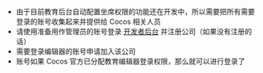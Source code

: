 - 由于目前教育后台自动配置坐席权限的功能还在开发中，所以需要把所有需要登录的账号收集起来并提供给 Cocos 相关人员
- 请使用准备用作管理员的账号登录 [开发者后台](https://account.cocos.com/#/) 并注册公司（如果没有注册的话）
- 需要登录编辑器的账号申请加入该公司
- 账号如果 Cocos 官方已分配教育编辑器登录权限，那么就可以进行登录了
